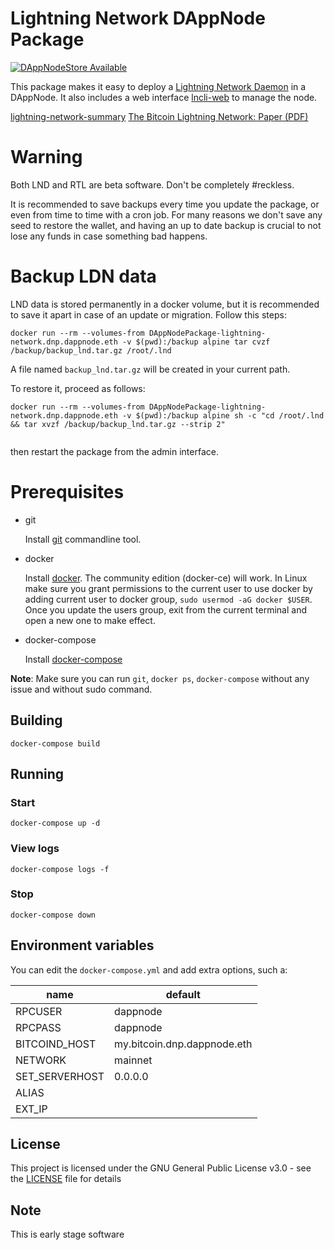 # Lightning Network DAppNode Package

[![DAppNodeStore Available](https://img.shields.io/badge/DAppNodeStore-Available-brightgreen.svg)](http://my.admin.dnp.dappnode.eth/#/installer/ln.dnp.dappnode.eth)

This package makes it easy to deploy a [Lightning Network Daemon](https://github.com/lightningnetwork/lnd) in a DAppNode. It also includes a web interface [lncli-web](https://github.com/mably/lncli-web) to manage the node.

[lightning-network-summary](https://lightning.network/lightning-network-summary.pdf)
[The Bitcoin Lightning Network: Paper (PDF)](https://lightning.network/lightning-network-paper.pdf)

# Warning

Both LND and RTL are beta software. Don't be completely #reckless.

It is recommended to save backups every time you update the package, or even from time to time with a cron job.
For many reasons we don't save any seed to restore the wallet, and having an up to date backup is crucial to not lose any funds in case something bad happens.

# Backup LDN data

LND data is stored permanently in a docker volume, but it is recommended to save it apart in case of an update or migration.
Follow this steps:

```
docker run --rm --volumes-from DAppNodePackage-lightning-network.dnp.dappnode.eth -v $(pwd):/backup alpine tar cvzf /backup/backup_lnd.tar.gz /root/.lnd
```
A file named `backup_lnd.tar.gz` will be created in your current path.

To restore it, proceed as follows:
```
docker run --rm --volumes-from DAppNodePackage-lightning-network.dnp.dappnode.eth -v $(pwd):/backup alpine sh -c "cd /root/.lnd && tar xvzf /backup/backup_lnd.tar.gz --strip 2"
    
```
then restart the package from the admin interface.


# Prerequisites

- git

   Install [git](https://git-scm.com/book/en/v2/Getting-Started-Installing-Git) commandline tool.

- docker

   Install [docker](https://docs.docker.com/engine/installation). The community edition (docker-ce) will work. In Linux make sure you grant permissions to the current user to use docker by adding current user to docker group, `sudo usermod -aG docker $USER`. Once you update the users group, exit from the current terminal and open a new one to make effect.

- docker-compose

   Install [docker-compose](https://docs.docker.com/compose/install)
   
**Note**: Make sure you can run `git`, `docker ps`, `docker-compose` without any issue and without sudo command.


## Building

`docker-compose build`

## Running

### Start

`docker-compose up -d`

### View logs

`docker-compose logs -f`

### Stop

`docker-compose down`

## Environment variables

You can edit the `docker-compose.yml` and add extra options, such a:

| name | default |
| ---- | ------- |
| RPCUSER | dappnode |
| RPCPASS | dappnode |
| BITCOIND_HOST | my.bitcoin.dnp.dappnode.eth |
| NETWORK | mainnet |
| SET_SERVERHOST | 0.0.0.0 |
| ALIAS |  |
| EXT_IP |  |

## License

This project is licensed under the GNU General Public License v3.0 - see the [LICENSE](LICENSE) file for details

## Note

This is early stage software
